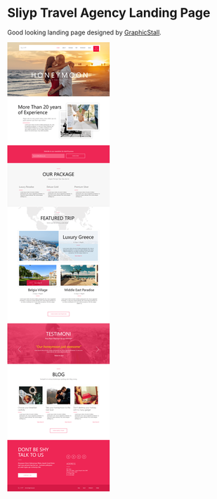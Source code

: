 # Sliyp Travel Agency Landing Page

Good looking landing page designed by [ GraphicStall](https://dribbble.com/graphicstall).

![FontCDN screenshot](./images/template.png)
